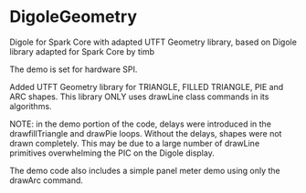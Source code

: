DigoleGeometry
==============

Digole for Spark Core with adapted UTFT Geometry library, based on Digole library adapted for Spark Core by timb

The demo is set for hardware SPI.

Added UTFT Geometry library for TRIANGLE, FILLED TRIANGLE, PIE and ARC shapes.  This library ONLY uses drawLine class commands in its algorithms.

NOTE: in the demo portion of the code, delays were introduced in the drawfillTriangle and drawPie loops.  Without the delays, shapes were not drawn completely.  This may be due to a large number of drawLine primitives overwhelming the PIC on the Digole display.

The demo code also includes a simple panel meter demo using only the drawArc command.
